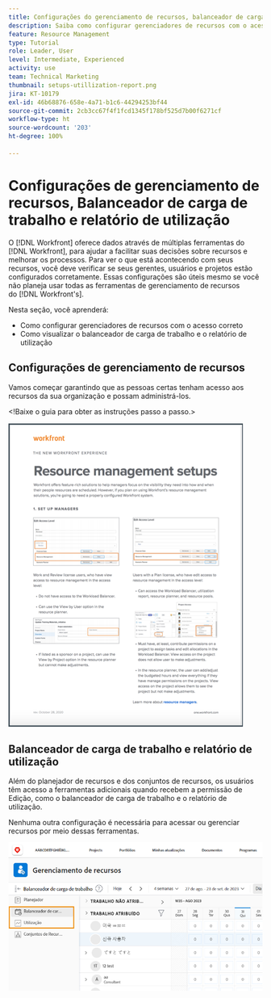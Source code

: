 ```yaml
---
title: Configurações do gerenciamento de recursos, balanceador de carga de trabalho e relatório de utilização
description: Saiba como configurar gerenciadores de recursos com o acesso correto e como visualizar o balanceador de carga de trabalho e o relatório de utilização.
feature: Resource Management
type: Tutorial
role: Leader, User
level: Intermediate, Experienced
activity: use
team: Technical Marketing
thumbnail: setups-utillization-report.png
jira: KT-10179
exl-id: 46b68876-658e-4a71-b1c6-44294253bf44
source-git-commit: 2cb3cc67f4f1fcd1345f178bf525d7b00f6271cf
workflow-type: ht
source-wordcount: '203'
ht-degree: 100%

---
```


# Configurações de gerenciamento de recursos, Balanceador de carga de trabalho e relatório de utilização

O [!DNL Workfront] oferece dados através de múltiplas ferramentas do [!DNL Workfront], para ajudar a facilitar suas decisões sobre recursos e melhorar os processos. Para ver o que está acontecendo com seus recursos, você deve verificar se seus gerentes, usuários e projetos estão configurados corretamente. Essas configurações são úteis mesmo se você não planeja usar todas as ferramentas de gerenciamento de recursos do [!DNL Workfront's].

Nesta seção, você aprenderá:

* Como configurar gerenciadores de recursos com o acesso correto
* Como visualizar o balanceador de carga de trabalho e o relatório de utilização

## Configurações de gerenciamento de recursos

Vamos começar garantindo que as pessoas certas tenham acesso aos recursos da sua organização e possam administrá-los.

&lt;!Baixe o guia para obter as instruções passo a passo.&gt;

![Documento de visão geral da configuração do gerenciamento de recursos](assets/rm_setup01.png)


## Balanceador de carga de trabalho e relatório de utilização

Além do planejador de recursos e dos conjuntos de recursos, os usuários têm acesso a ferramentas adicionais quando recebem a permissão de Edição, como o balanceador de carga de trabalho e o relatório de utilização.

Nenhuma outra configuração é necessária para acessar ou gerenciar recursos por meio dessas ferramentas.

![Balanceador de carga de trabalho com relatório de utilização](assets/rm_setup02.png)

